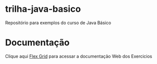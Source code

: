 # trilha-java-basico
Repositório para exemplos do curso de Java Básico

# Documentação
Clique aqui [Flex Grid](file:///C:/Users/jonas/Estudos/trilha-java-basico/docs/index.html) para acessar a documentação Web dos Exercicios
